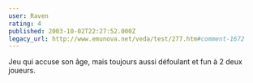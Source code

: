 ```yaml
---
user: Raven
rating: 4
published: 2003-10-02T22:27:52.000Z
legacy_url: http://www.emunova.net/veda/test/277.htm#comment-1672
---
```

Jeu qui accuse son âge, mais toujours aussi défoulant et fun à 2 deux joueurs.